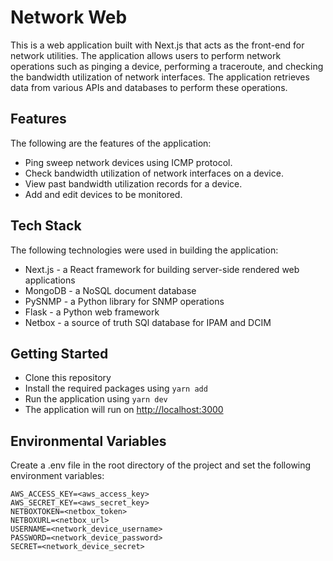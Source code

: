 # Network Web
This is a web application built with Next.js that acts as the front-end for network utilities. The application allows users to perform network operations such as pinging a device, performing a traceroute, and checking the bandwidth utilization of network interfaces. The application retrieves data from various APIs and databases to perform these operations.
## Features
The following are the features of the application:
* Ping sweep network devices using ICMP protocol.
* Check bandwidth utilization of network interfaces on a device.
* View past bandwidth utilization records for a device.
* Add and edit devices to be monitored.

## Tech Stack
The following technologies were used in building the application:

* Next.js - a React framework for building server-side rendered web applications
* MongoDB - a NoSQL document database
* PySNMP - a Python library for SNMP operations
* Flask - a Python web framework
* Netbox - a source of truth SQl database for IPAM and DCIM

## Getting Started
* Clone this repository
* Install the required packages using `yarn add`
* Run the application using `yarn dev`
* The application will run on [http://localhost:3000](http://localhost:3000)

## Environmental Variables
Create a .env file in the root directory of the project and set the following environment variables:
```
AWS_ACCESS_KEY=<aws_access_key>
AWS_SECRET_KEY=<aws_secret_key>
NETBOXTOKEN=<netbox_token>
NETBOXURL=<netbox_url>
USERNAME=<network_device_username>
PASSWORD=<network_device_password>
SECRET=<network_device_secret>
```
